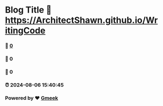 # Blog Title :link: https://ArchitectShawn.github.io/WritingCode 
### :page_facing_up: [0](https://ArchitectShawn.github.io/WritingCode/tag.html) 
### :speech_balloon: 0 
### :hibiscus: 0 
### :alarm_clock: 2024-08-06 15:40:45 
### Powered by :heart: [Gmeek](https://github.com/Meekdai/Gmeek)
